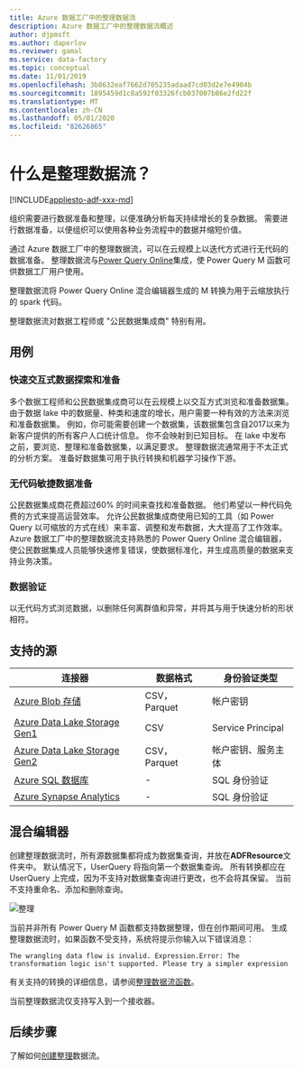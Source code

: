 ```yaml
---
title: Azure 数据工厂中的整理数据流
description: Azure 数据工厂中的整理数据流概述
author: djpmsft
ms.author: daperlov
ms.reviewer: gamal
ms.service: data-factory
ms.topic: conceptual
ms.date: 11/01/2019
ms.openlocfilehash: 3b8632eaf7662d705235adaad7cd03d2e7e4904b
ms.sourcegitcommit: 1895459d1c8a592f03326fcb037007b86e2fd22f
ms.translationtype: MT
ms.contentlocale: zh-CN
ms.lasthandoff: 05/01/2020
ms.locfileid: "82626865"
---
```

# <a name="what-are-wrangling-data-flows"></a>什么是整理数据流？

[!INCLUDE[appliesto-adf-xxx-md](includes/appliesto-adf-xxx-md.md)]

组织需要进行数据准备和整理，以便准确分析每天持续增长的复杂数据。 需要进行数据准备，以便组织可以使用各种业务流程中的数据并缩短价值。

通过 Azure 数据工厂中的整理数据流，可以在云规模上以迭代方式进行无代码的数据准备。 整理数据流与[Power Query Online](https://docs.microsoft.com/power-query/)集成，使 Power Query M 函数可供数据工厂用户使用。

整理数据流将 Power Query Online 混合编辑器生成的 M 转换为用于云缩放执行的 spark 代码。

整理数据流对数据工程师或 "公民数据集成商" 特别有用。

## <a name="use-cases"></a>用例

### <a name="fast-interactive-data-exploration-and-preparation"></a>快速交互式数据探索和准备

多个数据工程师和公民数据集成商可以在云规模上以交互方式浏览和准备数据集。 由于数据 lake 中的数据量、种类和速度的增长，用户需要一种有效的方法来浏览和准备数据集。 例如，你可能需要创建一个数据集，该数据集包含自2017以来为新客户提供的所有客户人口统计信息。 你不会映射到已知目标。 在 lake 中发布之前，要浏览、整理和准备数据集，以满足要求。 整理数据流通常用于不太正式的分析方案。 准备好数据集可用于执行转换和机器学习操作下游。

### <a name="code-free-agile-data-preparation"></a>无代码敏捷数据准备

公民数据集成商花费超过60% 的时间来查找和准备数据。 他们希望以一种代码免费的方式来提高运营效率。 允许公民数据集成商使用已知的工具（如 Power Query 以可缩放的方式在线）来丰富、调整和发布数据，大大提高了工作效率。 Azure 数据工厂中的整理数据流支持熟悉的 Power Query Online 混合编辑器，使公民数据集成人员能够快速修复错误，使数据标准化，并生成高质量的数据来支持业务决策。

### <a name="data-validation"></a>数据验证

以无代码方式浏览数据，以删除任何离群值和异常，并将其与用于快速分析的形状相符。

## <a name="supported-sources"></a>支持的源

| 连接器 | 数据格式 | 身份验证类型 |
| -- | -- | --|
| [Azure Blob 存储](connector-azure-blob-storage.md) | CSV，Parquet | 帐户密钥 |
| [Azure Data Lake Storage Gen1](connector-azure-data-lake-store.md) | CSV | Service Principal |
| [Azure Data Lake Storage Gen2](connector-azure-data-lake-storage.md) | CSV，Parquet | 帐户密钥、服务主体 |
| [Azure SQL 数据库](connector-azure-sql-database.md) | - | SQL 身份验证 |
| [Azure Synapse Analytics](connector-azure-sql-data-warehouse.md) | - | SQL 身份验证 |

## <a name="the-mashup-editor"></a>混合编辑器

创建整理数据流时，所有源数据集都将成为数据集查询，并放在**ADFResource**文件夹中。 默认情况下，UserQuery 将指向第一个数据集查询。 所有转换都应在 UserQuery 上完成，因为不支持对数据集查询进行更改，也不会将其保留。 当前不支持重命名、添加和删除查询。

![整理](media/wrangling-data-flow/editor.png)

当前并非所有 Power Query M 函数都支持数据整理，但在创作期间可用。 生成整理数据流时，如果函数不受支持，系统将提示你输入以下错误消息：

`The wrangling data flow is invalid. Expression.Error: The transformation logic isn't supported. Please try a simpler expression`

有关支持的转换的详细信息，请参阅[整理数据流函数](wrangling-data-flow-functions.md)。

当前整理数据流仅支持写入到一个接收器。

## <a name="next-steps"></a>后续步骤

了解如何[创建整理](wrangling-data-flow-tutorial.md)数据流。